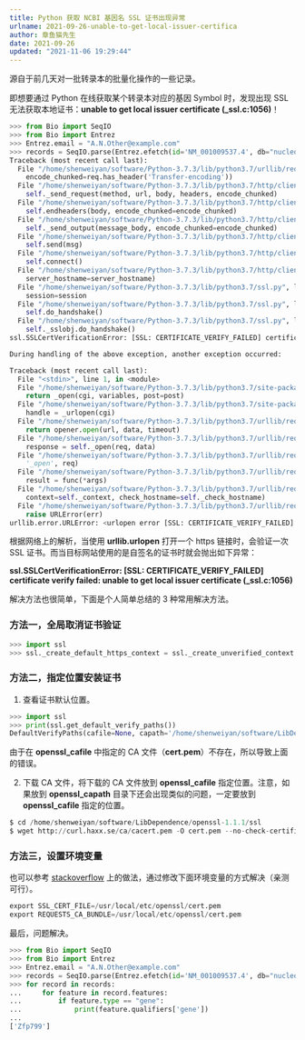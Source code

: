 ```yaml
---
title: Python 获取 NCBI 基因名 SSL 证书出现异常
urlname: 2021-09-26-unable-to-get-local-issuer-certifica
author: 章鱼猫先生
date: 2021-09-26
updated: "2021-11-06 19:29:44"
---
```


源自于前几天对一批转录本的批量化操作的一些记录。

即想要通过 Python 在线获取某个转录本对应的基因 Symbol 时，发现出现 SSL 无法获取本地证书：**unable to get local issuer certificate (\_ssl.c:1056)**！

```python
>>> from Bio import SeqIO
>>> from Bio import Entrez
>>> Entrez.email = "A.N.Other@example.com"
>>> records = SeqIO.parse(Entrez.efetch(id='NM_001009537.4', db="nucleotide", rettype="gb", retmode="text"), "gb")
Traceback (most recent call last):
  File "/home/shenweiyan/software/Python-3.7.3/lib/python3.7/urllib/request.py", line 1317, in do_open
    encode_chunked=req.has_header('Transfer-encoding'))
  File "/home/shenweiyan/software/Python-3.7.3/lib/python3.7/http/client.py", line 1229, in request
    self._send_request(method, url, body, headers, encode_chunked)
  File "/home/shenweiyan/software/Python-3.7.3/lib/python3.7/http/client.py", line 1275, in _send_request
    self.endheaders(body, encode_chunked=encode_chunked)
  File "/home/shenweiyan/software/Python-3.7.3/lib/python3.7/http/client.py", line 1224, in endheaders
    self._send_output(message_body, encode_chunked=encode_chunked)
  File "/home/shenweiyan/software/Python-3.7.3/lib/python3.7/http/client.py", line 1016, in _send_output
    self.send(msg)
  File "/home/shenweiyan/software/Python-3.7.3/lib/python3.7/http/client.py", line 956, in send
    self.connect()
  File "/home/shenweiyan/software/Python-3.7.3/lib/python3.7/http/client.py", line 1392, in connect
    server_hostname=server_hostname)
  File "/home/shenweiyan/software/Python-3.7.3/lib/python3.7/ssl.py", line 412, in wrap_socket
    session=session
  File "/home/shenweiyan/software/Python-3.7.3/lib/python3.7/ssl.py", line 853, in _create
    self.do_handshake()
  File "/home/shenweiyan/software/Python-3.7.3/lib/python3.7/ssl.py", line 1117, in do_handshake
    self._sslobj.do_handshake()
ssl.SSLCertVerificationError: [SSL: CERTIFICATE_VERIFY_FAILED] certificate verify failed: unable to get local issuer certificate (_ssl.c:1056)

During handling of the above exception, another exception occurred:

Traceback (most recent call last):
  File "<stdin>", line 1, in <module>
  File "/home/shenweiyan/software/Python-3.7.3/lib/python3.7/site-packages/Bio/Entrez/__init__.py", line 184, in efetch
    return _open(cgi, variables, post=post)
  File "/home/shenweiyan/software/Python-3.7.3/lib/python3.7/site-packages/Bio/Entrez/__init__.py", line 543, in _open
    handle = _urlopen(cgi)
  File "/home/shenweiyan/software/Python-3.7.3/lib/python3.7/urllib/request.py", line 222, in urlopen
    return opener.open(url, data, timeout)
  File "/home/shenweiyan/software/Python-3.7.3/lib/python3.7/urllib/request.py", line 525, in open
    response = self._open(req, data)
  File "/home/shenweiyan/software/Python-3.7.3/lib/python3.7/urllib/request.py", line 543, in _open
    '_open', req)
  File "/home/shenweiyan/software/Python-3.7.3/lib/python3.7/urllib/request.py", line 503, in _call_chain
    result = func(*args)
  File "/home/shenweiyan/software/Python-3.7.3/lib/python3.7/urllib/request.py", line 1360, in https_open
    context=self._context, check_hostname=self._check_hostname)
  File "/home/shenweiyan/software/Python-3.7.3/lib/python3.7/urllib/request.py", line 1319, in do_open
    raise URLError(err)
urllib.error.URLError: <urlopen error [SSL: CERTIFICATE_VERIFY_FAILED] certificate verify failed: unable to get local issuer certificate (_ssl.c:1056)>
```

根据网络上的解析，当使用 **urllib.urlopen** 打开一个 https 链接时，会验证一次 SSL 证书。而当目标网站使用的是自签名的证书时就会抛出如下异常：

**ssl.SSLCertVerificationError: \[SSL: CERTIFICATE_VERIFY_FAILED] certificate verify failed: unable to get local issuer certificate (\_ssl.c:1056)**

解决方法也很简单，下面是个人简单总结的 3 种常用解决方法。

### 方法一，全局取消证书验证

```python
>>> import ssl
>>> ssl._create_default_https_context = ssl._create_unverified_context
```

### 方法二，指定位置安装证书

1.  查看证书默认位置。

```python
>>> import ssl
>>> print(ssl.get_default_verify_paths())
DefaultVerifyPaths(cafile=None, capath='/home/shenweiyan/software/LibDependence/openssl-1.1.1/ssl/certs', openssl_cafile_env='SSL_CERT_FILE', openssl_cafile='/home/shenweiyan/software/LibDependence/openssl-1.1.1/ssl/cert.pem', openssl_capath_env='SSL_CERT_DIR', openssl_capath='/home/shenweiyan/software/LibDependence/openssl-1.1.1/ssl/certs')
```

由于在 **openssl_cafile** 中指定的 CA 文件（**cert.pem**）不存在，所以导致上面的错误。

2.  下载 CA 文件，将下载的 CA 文件放到 **openssl_cafile** 指定位置。注意，如果放到 **openssl_capath** 目录下还会出现类似的问题，一定要放到 **openssl_cafile** 指定的位置。

```python
$ cd /home/shenweiyan/software/LibDependence/openssl-1.1.1/ssl
$ wget http://curl.haxx.se/ca/cacert.pem -O cert.pem --no-check-certificate
```

### 方法三，设置环境变量

也可以参考 [stackoverflow](https://stackoverflow.com/questions/55736855/how-to-change-the-cafile-argument-in-the-ssl-module-in-python3) 上的做法，通过修改下面环境变量的方式解决（亲测可行）。

```python
export SSL_CERT_FILE=/usr/local/etc/openssl/cert.pem
export REQUESTS_CA_BUNDLE=/usr/local/etc/openssl/cert.pem
```

最后，问题解决。

```python
>>> from Bio import SeqIO
>>> from Bio import Entrez
>>> Entrez.email = "A.N.Other@example.com"
>>> records = SeqIO.parse(Entrez.efetch(id='NM_001009537.4', db="nucleotide", rettype="gb", retmode="text"), "gb")
>>> for record in records:
...     for feature in record.features:
...         if feature.type == "gene":
...             print(feature.qualifiers['gene'])
...
['Zfp799']
```
